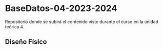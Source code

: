 # BaseDatos-04-2023-2024
Repositorio donde se subirá el contenido visto durante el curso en la unidad teórica 4.

<h2>Diseño Físico</h2>

